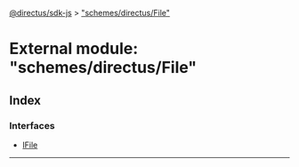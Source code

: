 [@directus/sdk-js](../README.md) > ["schemes/directus/File"](../modules/_schemes_directus_file_.md)

# External module: "schemes/directus/File"

## Index

### Interfaces

* [IFile](../interfaces/_schemes_directus_file_.ifile.md)

---

